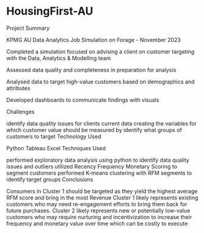 # HousingFirst-AU

Project Summary

KPMG AU Data Analytics Job Simulation on Forage - November 2023

Completed a simulation focused on advising a client on customer targeting with the Data, Analytics & Modelling team

Assessed data quality and completeness in preparation for analysis

Analysed data to target high-value customers based on demographics and attributes

Developed dashboards to communicate findings with visuals

Challenges

identify data quality issues for clients current data
creating the variables for which customer value should be measured by
identify what groups of customers to target
Technology Used

Python
Tableau
Excel
Techniques Used

performed exploratory data analysis using python to identify data quality issues and outliers
utilized Recency Frequency Monetary Scoring to segment customers
performed K-means clustering with RFM segments to identify target groups
Conclusions

Consumers in Cluster 1 should be targeted as they yield the highest average RFM score and bring in the most Revenue
Cluster 1 likely represents existing customers who may need re-engagement efforts to bring them back for future purchases.
Cluster 2 likely represents new or potentially low-value customers who may require nurturing and incentivization to increase their frequency and monetary value over time which can be costly to execute
